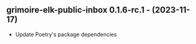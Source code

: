   ## grimoire-elk-public-inbox 0.1.6-rc.1 - (2023-11-17)
  
  * Update Poetry's package dependencies

